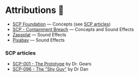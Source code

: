 # Attributions 📃

- [SCP Foundation](https://scp-wiki.wikidot.com/) — Concepts (see [SCP articles](#scp-articles))
- [SCP - Containment Breach](https://www.scpcbgame.com/) — Concepts and Sound Effects
- [Zapsplat](https://www.zapsplat.com/) — Sound Effects
- [Pixabay](https://pixabay.com/) — Sound Effects

### SCP articles

- [SCP-001 - The Prototype](https://scp-wiki.wikidot.com/dr-gears-s-proposal) by Dr. Gears
- [SCP-096 - The "Shy Guy"](https://scp-wiki.wikidot.com/scp-096) by Dr Dan
